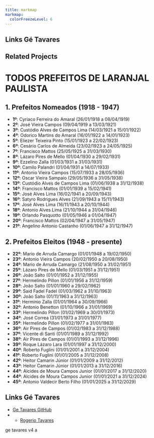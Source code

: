 ```yaml
---
title: markmap
markmap:
  colorFreezeLevel: 6
---
```


## Links Gé Tavares


## Related Projects

# TODOS PREFEITOS DE LARANJAL PAULISTA



## 1. Prefeitos Nomeados **(1918 - 1947)**
   - **1º**: Cyriaco Ferreira do Amaral (26/01/1918 a 08/04/1919)
   - **2º**: José Vieira Campos (09/04/1919 a 13/03/1921)
   - **3º**: Custódio Alves de Campos Lima (14/03/1921 a 15/01/1922)
   - **4º**: Odorico Martins do Amaral (16/01/1922 a 14/01/1923)
   - **5º**: Eliezer Teixeira Pinto (15/01/1923 a 22/02/1923)
   - **6º**: Cesário Carlos de Almeida (23/02/1923 a 24/05/1925)
   - **7º**: Francisco Mattos (25/05/1925 a 31/03/1930)
   - **8º**: Lázaro Pires de Mello (01/04/1930 a 29/02/1931)
   - **9º**: Ezzelino Zalla (01/03/1931 a 31/03/1931)
   - **10º**: Camilo Palandri (01/04/1931 a 14/07/1933)
   - **11º**: Antonio Vieira Campos (15/07/1933 a 28/05/1936)
   - **12º**: Oscar Vieira Sampaio (29/05/1936 a 31/05/1938)
   - **13º**: Custódio Alves de Campos Lima (01/06/1938 a 31/12/1938)
   - **14º**: Francisco Mattos (01/01/1939 a 15/02/1941)
   - **15º**: José Alves Lima (16/02/1941 a 20/09/1943)
   - **16º**: Satyro Rodrigues Alves (21/09/1943 a 15/11/1943)
   - **17º**: José Alves Lima (16/11/1943 a 20/10/1944)
   - **18º**: Antonio Alves Lima (21/10/1944 a 31/04/1946)
   - **19º**: Orlando Pasquotto (01/05/1946 a 01/04/1947)
   - **20º**: Francisco Mattos (02/04/1947 a 31/05/1947)
   - **21º**: Angelino Antonio Castanho (01/06/1947 a 31/12/1947)

## 2. Prefeitos Eleitos **(1948 - presente)**
   - **22º**: Mario de Arruda Camargo (01/01/1948 a 19/02/1950)
   - **23º**: Antonio Vieira Campos (20/02/1950 a 20/08/1950)
   - **24º**: Mario de Arruda Camargo (21/08/1950 a 31/02/1951)
   - **25º**: Lázaro Pires de Mello (01/03/1951 a 31/12/1951)
   - **26º**: João Salto (01/01/1952 a 31/12/1955)
   - **27º**: Hermelindo Pillon (01/01/1956 a 31/12/1959)
   - **28º**: João Salto (01/01/1960 a 29/02/1962)
   - **29º**: Said Fadel Fadel (01/03/1962 a 31/10/1963)
   - **30º**: João Salto (01/11/1963 a 31/12/1963)
   - **31º**: Herminio Zalla (01/01/1964 a 30/09/1966)
   - **32º**: Antonio Benetton (01/10/1966 a 31/01/1969)
   - **33º**: Hermelindo Pillon (01/02/1969 a 30/01/1973)
   - **34º**: José Correa (31/01/1973 a 31/01/1977)
   - **35º**: Hermelindo Pillon (01/02/1977 a 31/01/1983)
   - **36º**: Air Pires de Campos (01/02/1983 a 31/12/1988)
   - **37º**: Vicente di Santi (01/01/1989 a 31/12/1992)
   - **38º**: Air Pires de Campos (01/01/1993 a 31/12/1996)
   - **39º**: Roque Lázaro Lara (01/01/1997 a 31/12/2000)
   - **40º**: Roberto Fuglini (01/01/2001 a 31/12/2004)
   - **41º**: Roberto Fuglini (01/01/2005 a 31/12/2008)
   - **42º**: Heitor Camarin Júnior (01/01/2009 a 31/12/2012)
   - **43º**: Heitor Camarin Júnior (01/01/2013 a 31/12/2016)
   - **44º**: Alcides de Moura Campos Junior (01/01/2017 a 31/12/2020)
   - **44º**: Alcides de Moura Campos Junior (01/01/2021 a 31/12/2024)
   - **45º**: Antonio Valdecir Berto Filho (01/01/2025 a 31/12/2029)


## Links Gé Tavares


- [Ge Tavares GitHub](https://github.com/rogtavares)
- - [Rogerio Tavares ](https://rogeriotavares.myportfolio.com/)

ge tavares v4 a
